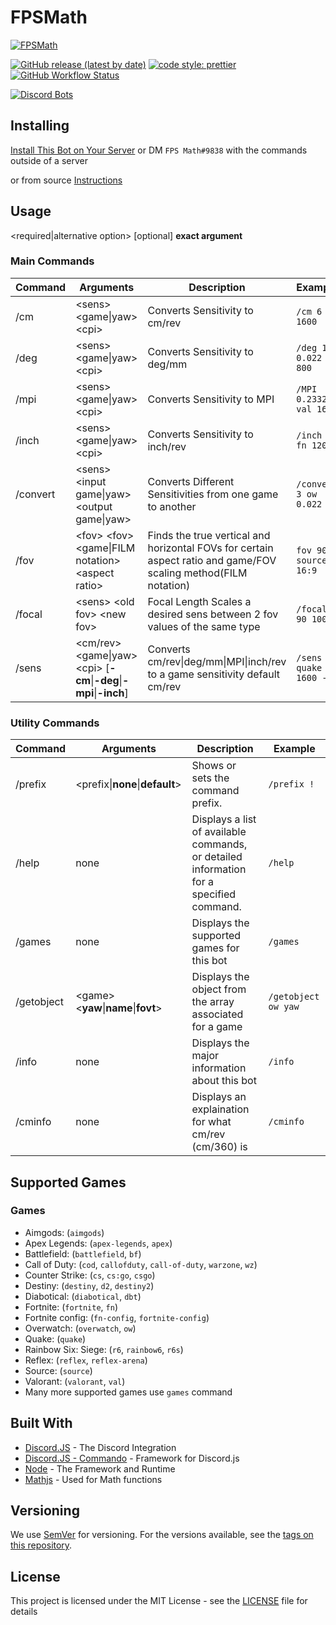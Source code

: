 # FPSMath

[![FPSMath](https://socialify.git.ci/animafps/fpsmath?description=1&font=Inter&language=1&logo=https%3A%2F%2Fcdn.discordapp.com%2Favatars%2F792712521546465301%2Fa8176886ccd814f17b4c5a98b62e185a.png%3Fsize%3D256&owner=1&theme=Dark)](https://github.com/AnimaFPS/FPSMath)

[![GitHub release (latest by date)](https://img.shields.io/github/v/release/AnimaFPS/FPSMath?style=flat-square)](https://github.com/AnimaFPS/FPSMath/releases)
[![code style: prettier](https://img.shields.io/badge/code_style-prettier-ff69b4.svg?style=flat-square)](https://github.com/prettier/prettier)
[![GitHub Workflow Status](https://img.shields.io/github/workflow/status/AnimaFPS/FPSMath/CI?logo=github&style=flat-square)](https://github.com/AnimaFPS/FPSMath/Actions)

[![Discord Bots](https://top.gg/api/widget/792712521546465301.svg)](https://top.gg/bot/792712521546465301)

## Installing

[Install This Bot on Your Server](https://top.gg/bot/792712521546465301/invite) or DM `FPS Math#9838` with the commands outside of a server

or from source [Instructions](/docs/CONTRIBUTING.MD)

## Usage

\<required\|alternative option\> \[optional\] **exact argument**

### Main Commands

| Command  | Arguments                                                                   | Description                                                                                                     | Example                   |
| -------- | --------------------------------------------------------------------------- | --------------------------------------------------------------------------------------------------------------- | ------------------------- |
| /cm      | \<sens\> \<game\|yaw\> \<cpi\>                                              | Converts Sensitivity to cm/rev                                                                                  | `/cm 6 ow 1600`           |
| /deg     | \<sens\> \<game\|yaw\> \<cpi\>                                              | Converts Sensitivity to deg/mm                                                                                  | `/deg 1.9 0.022 800`      |
| /mpi     | \<sens\> \<game\|yaw\> \<cpi>                                               | Converts Sensitivity to MPI                                                                                     | `/MPI 0.23327 val 1600`   |
| /inch    | \<sens\> \<game\|yaw\> \<cpi\>                                              | Converts Sensitivity to inch/rev                                                                                | `/inch 8 fn 1200`         |
| /convert | \<sens\> \<input game\|yaw\> \<output game\|yaw\>                           | Converts Different Sensitivities from one game to another                                                       | `/convert 3 ow 0.022`     |
| /fov     | \<fov> \<fov> \<game\|FILM notation\> \<aspect ratio\>                      | Finds the true vertical and horizontal FOVs for certain aspect ratio and game/FOV scaling method(FILM notation) | `fov 90 source 16:9`      |
| /focal   | \<sens\> \<old fov\> \<new fov\>                                            | Focal Length Scales a desired sens between 2 fov values of the same type                                        | `/focal 3 90 100`         |
| /sens    | \<cm/rev\> \<game\|yaw\> \<cpi\> \[**-cm**\|**-deg**\|**-mpi**\|**-inch**\] | Converts cm/rev\|deg/mm\|MPI\|inch/rev to a game sensitivity default cm/rev                                     | `/sens 28 quake 1600 -cm` |

### Utility Commands

| Command    | Arguments                                | Description                                                                             | Example             |
| ---------- | ---------------------------------------- | --------------------------------------------------------------------------------------- | ------------------- |
| /prefix    | \<prefix\|**none**\|**default**\>        | Shows or sets the command prefix.                                                       | `/prefix !`         |
| /help      | none                                     | Displays a list of available commands, or detailed information for a specified command. | `/help`             |
| /games     | none                                     | Displays the supported games for this bot                                               | `/games`            |
| /getobject | \<game\> \<**yaw**\|**name**\|**fovt**\> | Displays the object from the array associated for a game                                | `/getobject ow yaw` |
| /info      | none                                     | Displays the major information about this bot                                           | `/info`             |
| /cminfo    | none                                     | Displays an explaination for what cm/rev (cm/360) is                                    | `/cminfo`           |

## Supported Games

### Games

- Aimgods: (`aimgods`)
- Apex Legends: (`apex-legends`, `apex`)
- Battlefield: (`battlefield`, `bf`)
- Call of Duty: (`cod`, `callofduty`, `call-of-duty`, `warzone`, `wz`)
- Counter Strike: (`cs`, `cs:go`, `csgo`)
- Destiny: (`destiny`, `d2`, `destiny2`)
- Diabotical: (`diabotical`, `dbt`)
- Fortnite: (`fortnite`, `fn`)
- Fortnite config: (`fn-config`, `fortnite-config`)
- Overwatch: (`overwatch`, `ow`)
- Quake: (`quake`)
- Rainbow Six: Siege: (`r6`, `rainbow6`, `r6s`)
- Reflex: (`reflex`, `reflex-arena`)
- Source: (`source`)
- Valorant: (`valorant`, `val`)
- Many more supported games use `games` command

## Built With

- [Discord.JS](https://github.com/discordjs/discord.js) - The Discord Integration
- [Discord.JS - Commando](https://github.com/discordjs/commando) - Framework for Discord.js
- [Node](https://nodejs.org/) - The Framework and Runtime
- [Mathjs](https://mathjs.org/) - Used for Math functions

## Versioning

We use [SemVer](http://semver.org/) for versioning. For the versions available, see the [tags on this repository](https://github.com/AnimaFPS/FPSMath/tags).

## License

This project is licensed under the MIT License - see the [LICENSE](LICENSE) file for details
